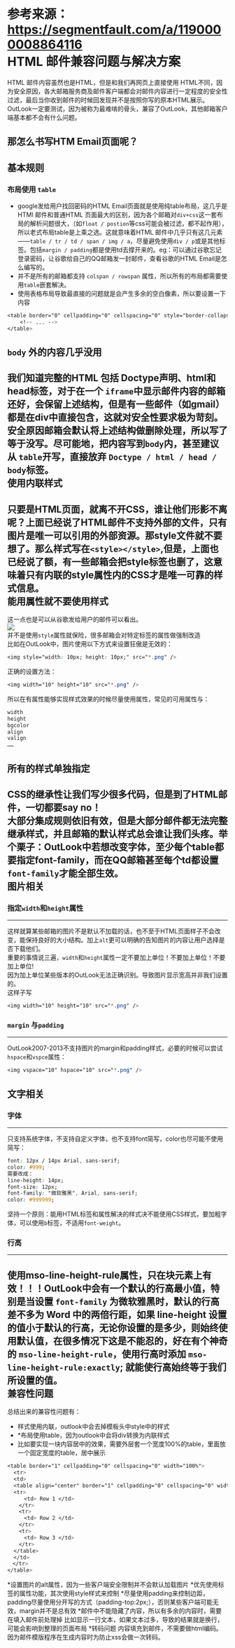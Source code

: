 参考来源：https://segmentfault.com/a/1190000008864116  
HTML 邮件兼容问题与解决方案
=====
HTML 邮件内容虽然也是HTML，但是和我们再网页上直接使用 HTML不同，因为安全原因，各大邮箱服务商及邮件客户端都会对邮件内容进行一定程度的安全性过滤，最后当你收到邮件的时候回发现并不是按照你写的原本HTML展示。  
OutLook一定要测试，因为被称为最难啃的骨头，兼容了OutLook，其他邮箱客户端基本都不会有什么问题。  
## 那怎么书写HTM Email页面呢？  
基本规则
----
### 布局使用 `table`  
* google发给用户找回密码的HTML Email页面就是使用纯table布局，这几乎是HTMl 邮件和普通HTML 页面最大的区别，因为各个邮箱对`div+css`这一套布局的解析问题很大，（如`float / postion`等css可能会被过滤，都不起作用），所以老式布局table是上乘之选。这就意味着HTML 邮件中几乎只有这几元素——`table / tr / td / span / img / a`，尽量避免使用`div / p`或是其他标签。包括`margin / padding`都是使用td去撑开来的。eg：可以通过谷歌忘记登录密码，让谷歌给自己的QQ邮箱发一封邮件，查看谷歌的HTML Email是怎么编写的。  
* 并不是所有的邮箱都支持 `colspan / rowspan` 属性，所以所有的布局都需要使用`table`嵌套解决。  
* 使用表格布局导致最直接的问题就是会产生多余的空白像素，所以要设置一下内容  
```css
<table border="0" cellpadding="0" cellspacing="0" style="border-collapse: collapse;">
    <!-- ... -->
</table>
```  

`body` 外的内容几乎没用  
----
我们知道完整的HTML 包括 Doctype声明、html和head标签，对于在一个 `iframe`中显示邮件内容的邮箱还好，会保留上述结构，但是有一些邮件（如gmail）都是在div中直接包含，这就对安全性要求极为苛刻。安全原因邮箱会默认将上述结构做删除处理，所以写了等于没写。尽可能地，把内容写到`body`内，甚至建议从 `table`开写，直接放弃 `Doctype / html / head / body`标签。  
使用内联样式
----
只要是HTML页面，就离不开CSS，谁让他们形影不离呢？上面已经说了HTML邮件不支持外部的文件，只有图片是唯一可以引用的外部资源。那style文件就不要想了。那么样式写在`<style></style>`,但是，上面也已经说了额，有一些邮箱会把style标签也删了，这意味着只有内联的style属性内的CSS才是唯一可靠的样式信息。  
能用属性就不要使用样式
----
这一点也是可以从谷歌发给用户的邮件可以看出。  
![](https://raw.githubusercontent.com/fengshadu/xx/master/imgs/emai_gmail_pad.png)  
并不是使用`style`属性就保险，很多邮箱会对特定标签的属性做强制改造  
比如在OutLook中，图片使用以下方式来设置狂傲是无效的：  
```CSS
<img style="width: 10px; height: 10px;" src="*.png" />
```  
正确的设置方法：  
```CSS
<img width="10" height="10" src="*.png" />
```
所以在有属性能够实现样式效果的时候尽量使用属性，常见的可用属性与：  
```CSS
width
height
bgcolor
align
valign
……
```  
所有的样式单独指定
----
CSS的继承性让我们写少很多代码，但是到了HTML邮件，一切都要say no！  
大部分集成规则依旧有效，但是大部分邮件都无法完整继承样式，并且邮箱的默认样式总会谁让我们头疼。举个栗子：OutLook中若想改变字体，至少每个table都要指定font-family，而在QQ邮箱甚至每个td都设置`font-family`才能全部生效。  
图片相关
----
### 指定`width`和`height`属性  
----
这样就算某些邮箱的图片不是默认不加载的话，也不至于HTML页面样子不会改变，能保持良好的大小结构。加上`alt`更可以明确的告知图片的内容让用户选择是否下载他们。  
重要的事情说三遍，`width`和`height`属性一定不要加上单位！不要加上单位！不要加上单位!  
因为加上单位某些版本的OutLook无法正确识别。导致图片显示宽高并非我们设置的。  
这样子写  
```CSS
<img width="10" height="10" src="*.png" />
```
### `margin` 与`padding`  
----
OutLook2007-2013不支持图片的margin和padding样式，必要的时候可以尝试`hspace`和`vspce`属性：  
```CSS
<img vspace="10" hspace="10" src="*.png" />
```  
文字相关  
----
### 字体
----  
只支持系统字体，不支持自定义字体，也不支持font简写，color也尽可能不使用简写：  
```CSS
font: 12px / 14px Arial, sans-serif; 
color: #999;  
需要改成：  
line-height: 14px; 
font-size: 12px; 
font-family: "微软雅黑", Arial, sans-serif; 
color: #999999;
```  
坚持一个原则：能用HTML标签和属性解决的样式决不能使用CSS样式，要加粗字体，可以使用`b`标签，不适用`font-weight`。  
### 行高  
----  
使用mso-line-height-rule属性，只在块元素上有效！！！OutLook中会有一个默认的行高最小值，特别是当设置 `font-family` 为微软雅黑时，默认的行高差不多为 Word 中的两倍行距，如果 line-height 设置的值小于默认的行高，无论你设置的是多少，则始终使用默认值，在很多情况下这是不能忍的，好在有个神奇的 `mso-line-height-rule`，使用行高时添加 `mso-line-height-rule:exactly`; 就能使行高始终等于我们所设置的值。  
兼容性问题  
----  
总结出来的兼容性问题有：  
* 样式使用内联，outlook中会去掉模板头中style中的样式
* *布局使用table，因为outlook中会将div转换为内联样式
* 比如要实现一块内容居中的效果，需要外层套一个宽度100%的table，里面放一个固定宽度的table，居中展示
```CSS
<table border="1" cellpadding="0" cellspacing="0" width="100%">
  <tr>
  <td>
  <table align="center" border="1" cellpadding="0" cellspacing="0" width="600" style="border-collapse: collapse;">
  <tr>
  　　<td> Row 1 </td>
  　</tr>
  　<tr>
  　　<td> Row 2 </td>
  　</tr>
  　<tr>
  　　<td> Row 3 </td>
  　</tr>
  </table>
  </td>
　</tr>
</table>
```  
*设置图片的alt属性，因为一些客户端安全限制并不会默认加载图片
*优先使用标签的属性功能，其次使用style样式来控制
*尽量使用padding来控制边距，padding尽量使用分开写的方式（padding-top:2px;），否则某些客户端可能无效，margin并不是总有效
*邮件中不能隐藏了内容，所以有多余的内容时，需要在填入邮件前处理掉 比如显示一行文本，如果文本过多，导致的结果就是换行，可能会影响到整理的页面布局
*转码问题 内容填充到邮件，不需要做html编码。因为邮件模版程序在生成内容时为防止xss会做一次转码。


